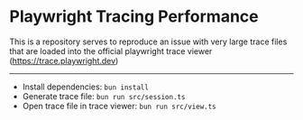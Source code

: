 # Playwright Tracing Performance

This is a repository serves to reproduce an issue with very large trace files that are loaded into the official playwright trace viewer (https://trace.playwright.dev)

---

- Install dependencies: `bun install`
- Generate trace file: `bun run src/session.ts`
- Open trace file in trace viewer: `bun run src/view.ts`
